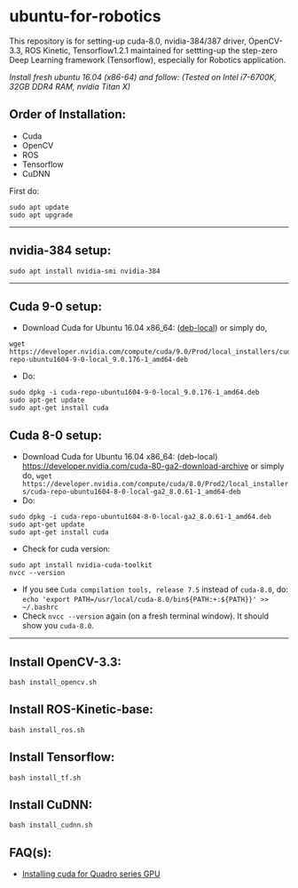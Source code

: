 # ubuntu-for-robotics
This repository is for setting-up cuda-8.0, nvidia-384/387 driver, OpenCV-3.3, ROS Kinetic, Tensorflow1.2.1 maintained for settting-up the step-zero Deep Learning framework (Tensorflow), especially for Robotics application.

*Install fresh ubuntu 16.04 (x86-64) and follow:*
*(Tested on Intel i7-6700K, 32GB DDR4 RAM, nvidia Titan X)*

## Order of Installation:
- Cuda
- OpenCV
- ROS
- Tensorflow
- CuDNN

First do:
```
sudo apt update
sudo apt upgrade
```

***

## nvidia-384 setup:
`sudo apt install nvidia-smi nvidia-384`
***

## Cuda 9-0 setup:
- Download Cuda for Ubuntu 16.04 x86_64: ([deb-local](https://developer.nvidia.com/cuda-90-download-archive?target_os=Linux&target_arch=x86_64&target_distro=Ubuntu&target_version=1604&target_type=deblocal))
or simply do, 
```
wget https://developer.nvidia.com/compute/cuda/9.0/Prod/local_installers/cuda-repo-ubuntu1604-9-0-local_9.0.176-1_amd64-deb
```

- Do: 
```
sudo dpkg -i cuda-repo-ubuntu1604-9-0-local_9.0.176-1_amd64.deb 
sudo apt-get update
sudo apt-get install cuda
```



## Cuda 8-0 setup:
- Download Cuda for Ubuntu 16.04 x86_64: (deb-local)
https://developer.nvidia.com/cuda-80-ga2-download-archive
or simply do, `wget https://developer.nvidia.com/compute/cuda/8.0/Prod2/local_installers/cuda-repo-ubuntu1604-8-0-local-ga2_8.0.61-1_amd64-deb`
- Do: 
```
sudo dpkg -i cuda-repo-ubuntu1604-8-0-local-ga2_8.0.61-1_amd64.deb
sudo apt-get update
sudo apt-get install cuda
```

- Check for cuda version:
```
sudo apt install nvidia-cuda-toolkit
nvcc --version
```

- If you see `Cuda compilation tools, release 7.5` instead of `cuda-8.0`, do:
``
echo 'export PATH=/usr/local/cuda-8.0/bin${PATH:+:${PATH}}' >> ~/.bashrc
``
- Check `nvcc --version` again (on a fresh terminal window). It should show you `cuda-8.0`.
***


## Install OpenCV-3.3:
``bash install_opencv.sh``

## Install ROS-Kinetic-base:
``bash install_ros.sh``

## Install Tensorflow:
``bash install_tf.sh``

## Install CuDNN:
``bash install_cudnn.sh``


## FAQ(s):
- [Installing cuda for Quadro series GPU](https://github.com/chahatdeep/ubuntu-for-robotics/issues/3)
